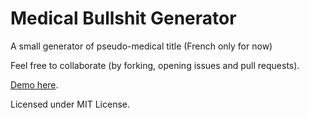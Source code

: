 # Medical Bullshit Generator

A small generator of pseudo-medical title (French only for now)

Feel free to collaborate (by forking, opening issues and pull requests).

[Demo here](http://139.59.147.35/).

Licensed under MIT License.
